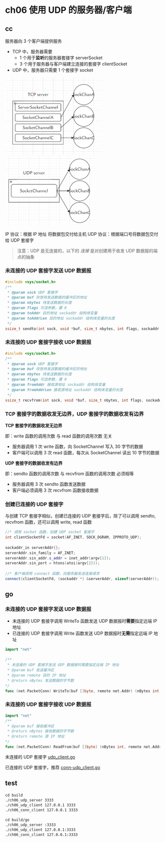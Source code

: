 # ch06 使用 UDP 的服务器/客户端

## cc

服务器向 3 个客户端提供服务

- TCP 中，服务器需要
  - 1 个用于**监听**的服务器套接字 serverSocket
  - 3 个用于服务器与客户端建立连接的套接字 clientSocket
- UDP 中，服务器只需要 1 个套接字 socket

<img src="../assets/tcp-server.png" alt="tcp-server" style="zoom:50%;" />

<img src="../assets/udp-server.png" alt="udp-server" style="zoom:50%;" />

IP 协议：根据 IP 地址 将数据包交付给主机
UDP 协议：根据端口号将数据包交付给 UDP 套接字

> 注意：UDP 是无连接的，以下的 _连接_ 是对创建用于收发 UDP 数据报的端点的抽象

### 未连接的 UDP 套接字发送 UDP 数据报

```c++
#include <sys/socket.h>
/**
 * @param sock UDP 套接字
 * @param buf 存放待发送数据的缓冲区的地址
 * @param nbytes 待发送数据的长度
 * @param flags 可选参数，置 0
 * @param toAddr 目的地址 sockaddr 结构体变量
 * @param toAddrLen 目的地址 sockaddr 结构体变量的长度
 */
ssize_t sendto(int sock, void *buf, size_t nbytes, int flags, sockaddr *toAddr, socklen_t toAddrLen);
```

### 未连接的 UDP 套接字接收 UDP 数据报

```c++
#include <sys/socket.h>
/**
 * @param sock UDP 套接字
 * @param buf 存放待发送数据的缓冲区的地址
 * @param nbytes 待发送数据的长度
 * @param flags 可选参数，置 0
 * @param fromAddr 接收源地址 sockaddr 结构体变量
 * @param fromAddrLen 接收源地址 sockaddr 结构体变量的长度
 */
ssize_t recvfrom(int sock, void *buf, size_t nbytes, int flags, sockaddr *fromAddr, socklen_t *fromAddrLen);
```

### TCP 套接字的数据收发无边界，UDP 套接字的数据收发有边界

**TCP 套接字的数据收发无边界**

即：write 函数的调用次数 与 read 函数的调用次数 无关

- 服务器调用 1 次 write 函数，向 SocketChannel 写入 30 字节的数据
- 客户端可以调用 3 次 read 函数，每次从 SocketChannel 读出 10 字节的数据

**UDP 套接字的数据收发有边界**

即：sendto 函数的调用次数 与 recvfrom 函数的调用次数 必须相等

- 服务器调用 3 次 sendto 函数发送数据
- 客户端必须调用 3 次 recvfrom 函数接收数据

### 创建已连接的 UDP 套接字

与创建 TCP 套接字相似，创建已连接的 UDP 套接字后，除了可以调用 sendto, recvfrom 函数，还可以调用 write, read 函数

```c++
//* 调用 socket 函数，创建 UDP socket 套接字
int clientSocketFd = socket(AF_INET, SOCK_DGRAM, IPPROTO_UDP);

sockaddr_in serverAddr{};
serverAddr.sin_family = AF_INET;
serverAddr.sin_addr.s_addr = inet_addr(argv[1]);
serverAddr.sin_port = htons(atoi(argv[2]));

//* 客户端调用 connect 函数，向服务器发送连接请求
connect(clientSocketFd, (sockaddr *) &serverAddr, sizeof(serverAddr));
```

## go

### 未连接的 UDP 套接字发送 UDP 数据报

- 未连接的 UDP 套接字调用 WriteTo 函数发送 UDP 数据报时**需要**指定远端 IP 地址
- 已连接的 UDP 套接字调用 Write 函数发送 UDP 数据报时**无需**指定远端 IP 地址

```go
import "net"

/**
 * 未连接的 UDP 套接字发送 UDP 数据报时需要指定远端 IP 地址
 * @param buf 发送缓冲区
 * @param remote 目的 IP 地址
 * @return nBytes 发送数据的字节数
*/
func (net.PacketConn) WriteTo(buf []byte, remote net.Addr) (nBytes int, err error)
```

### 未连接的 UDP 套接字接收 UDP 数据报

```go
import "net"
/**
 * @param buf 接收缓冲区
 * @return nBytes 接收数据的字节数
 * @return remote 源 IP 地址
*/
func (net.PacketConn) ReadFrom(buf []byte) (nBytes int, remote net.Addr, err error)
```

未连接的 UDP 套接字 [udp_client.go](./go_client/udp_client.go)

已连接的 UDP 套接字，推荐 [conn-udp_client.go](./go_conn-udp/conn-udp_client.go)

## test

```shell
cd build
./ch06_udp_server 3333
./ch06_udp_client 127.0.0.1 3333
./ch06_conn_client 127.0.0.1 3333

cd build/go
./ch06_udp_server :3333
./ch06_udp_client 127.0.0.1:3333
./ch06_conn_client 127.0.0.1:3333
```
